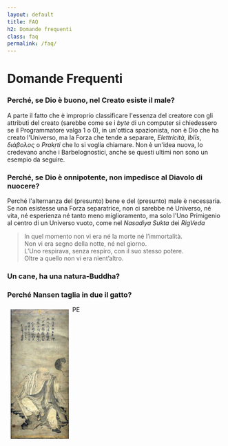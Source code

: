 ```yaml
---
layout: default
title: FAQ
h2: Domande frequenti
class: faq
permalink: /faq/
---
```


# Domande Frequenti

### Perché, se Dio è buono, nel Creato esiste il male?
A parte il fatto che è improprio classificare l'essenza del creatore con gli
attributi del creato (sarebbe come se i *byte* di un computer si chiedessero
se il Programmatore valga 1 o 0), in un'ottica spazionista, non è Dio che ha
creato l'Universo, ma la Forza che tende a separare,
*Elettricità*, *Iblīs*, *διάβολος* o *Prakṛti* che lo si voglia chiamare.
Non è un'idea nuova, lo credevano anche i Barbelognostici, anche se questi
ultimi non sono un esempio da seguire.

### Perché, se Dio è onnipotente, non impedisce al Diavolo di nuocere?
Perché l'alternanza del (presunto) bene e del (presunto) male è necessaria.
Se non esistesse una Forza separatrice, non ci sarebbe né Universo,
né vita, né esperienza né tanto meno miglioramento, ma solo l'Uno
Primigenio al centro di un Universo vuoto, come nel *Nasadiya Sukta* dei
*RigVeda*

<blockquote>
    In quel momento non vi era n&eacute; la morte n&eacute; l&#8217;immortalit&agrave;.<br />
    Non vi era segno della notte, n&eacute; nel giorno.<br />
    L&#8217;Uno respirava, senza respiro, con il suo stesso potere.<br />
    Oltre a quello non vi era nient&#8217;altro.<br />
</blockquote>

### Un cane, ha una natura-Buddha?


### Perché Nansen taglia in due il gatto?

<p><img style="float:left; margin: 0.5rem;height:300px" src="/assets/img/nansen-taglia-il-gatto.jpg"></p>
PE